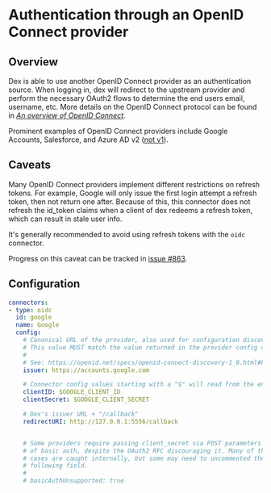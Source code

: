 # Authentication through an OpenID Connect provider

## Overview

Dex is able to use another OpenID Connect provider as an authentication source. When logging in, dex will redirect to the upstream provider and perform the necessary OAuth2 flows to determine the end users email, username, etc. More details on the OpenID Connect protocol can be found in [_An overview of OpenID Connect_][oidc-doc].

Prominent examples of OpenID Connect providers include Google Accounts, Salesforce, and Azure AD v2 ([not v1][azure-ad-v1]).

## Caveats

Many OpenID Connect providers implement different restrictions on refresh tokens. For example, Google will only issue the first login attempt a refresh token, then not return one after. Because of this, this connector does not refresh the id_token claims when a client of dex redeems a refresh token, which can result in stale user info.

It's generally recommended to avoid using refresh tokens with the `oidc` connector.

Progress on this caveat can be tracked in [issue #863][google-refreshing].

## Configuration

```yaml
connectors:
- type: oidc
  id: google
  name: Google
  config:
    # Canonical URL of the provider, also used for configuration discovery.
    # This value MUST match the value returned in the provider config discovery.
    #
    # See: https://openid.net/specs/openid-connect-discovery-1_0.html#ProviderConfig
    issuer: https://accounts.google.com

    # Connector config values starting with a "$" will read from the environment.
    clientID: $GOOGLE_CLIENT_ID
    clientSecret: $GOOGLE_CLIENT_SECRET

    # Dex's issuer URL + "/callback"
    redirectURI: http://127.0.0.1:5556/callback


    # Some providers require passing client_secret via POST parameters instead
    # of basic auth, despite the OAuth2 RFC discouraging it. Many of these
    # cases are caught internally, but some may need to uncommented the
    # following field.
    #
    # basicAuthUnsupported: true
```

[oidc-doc]: openid-connect.md
[google-refreshing]: https://github.com/liquidlabs-co/dex/issues/863
[azure-ad-v1]: https://github.com/coreos/go-oidc/issues/133
